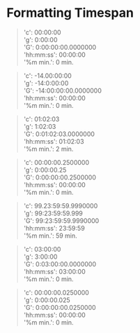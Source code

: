 # Formatting Timespan

>'c': 00:00:00  
>'g': 0:00:00  
>'G': 0:00:00:00.0000000  
>'hh\:mm\:ss': 00:00:00  
>'%m min.': 0 min.  

>'c': -14.00:00:00  
>'g': -14:0:00:00  
>'G': -14:00:00:00.0000000  
>'hh\:mm\:ss': 00:00:00  
>'%m min.': 0 min.  

>'c': 01:02:03  
>'g': 1:02:03  
>'G': 0:01:02:03.0000000  
>'hh\:mm\:ss': 01:02:03  
>'%m min.': 2 min.  

>'c': 00:00:00.2500000  
>'g': 0:00:00.25  
>'G': 0:00:00:00.2500000  
>'hh\:mm\:ss': 00:00:00  
>'%m min.': 0 min.  

>'c': 99.23:59:59.9990000  
>'g': 99:23:59:59.999  
>'G': 99:23:59:59.9990000  
>'hh\:mm\:ss': 23:59:59  
>'%m min.': 59 min.  

>'c': 03:00:00  
>'g': 3:00:00  
>'G': 0:03:00:00.0000000  
>'hh\:mm\:ss': 03:00:00  
>'%m min.': 0 min.  

>'c': 00:00:00.0250000  
>'g': 0:00:00.025  
>'G': 0:00:00:00.0250000  
>'hh\:mm\:ss': 00:00:00  
>'%m min.': 0 min.  